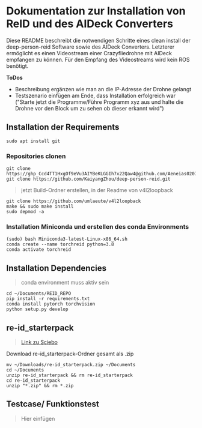 # __Dokumentation zur Installation von ReID und des AIDeck Converters__

Diese README beschreibt die notwendigen Schritte eines clean install der deep-person-reid Software sowie des AIDeck Converters.
Letzterer ermöglicht es einen Videostream einer Crazyfliedrohne mit AIDeck empfangen zu können. Für den Empfang des Videostreams wird kein ROS benötigt.

__ToDos__  

- Beschreibung ergänzen wie man an die IP-Adresse der Drohne gelangt
- Testszenario einfügen am Ende, dass Installation erfolgreich war ("Starte jetzt die Programme/Führe Programm xyz aus und halte die Drohne vor den Block um zu sehen ob dieser erkannt wird")

## Installation der Requirements
```console
sudo apt install git
```

### Repositories clonen
```console
git clone https://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@github.com/Aeneias0207/ReID.git
git clone https://github.com/KaiyangZhou/deep-person-reid.git
```
> jetzt Build-Ordner erstellen, in der Readme von v4l2loopback
```console
git clone https://github.com/umlaeute/v4l2loopback
make && sudo make install
sudo depmod -a
```

### Installation Miniconda und erstellen des conda Environments
```console
(sudo) bash Miniconda3-latest-Linux-x86_64.sh
conda create --name torchreid python=3.8
conda activate torchreid
```
## Installation Dependencies
> conda environment muss aktiv sein

```console
cd ~/Documents/REID_REPO
pip install -r requirements.txt
conda install pytorch torchvision
python setup.py develop
```

## re-id_starterpack
>[Link zu Sciebo](https://tu-dortmund.sciebo.de/f/321038868)

Download re-id_starterpack-Ordner gesamt als .zip

```console
mv ~/Downloads/re-id_starterpack.zip ~/Documents
cd ~/Documents
unzip re-id_starterpack && rm re-id_starterpack
cd re-id_starterpack
unzip "*.zip" && rm *.zip
```

## Testcase/ Funktionstest
> Hier einfügen

